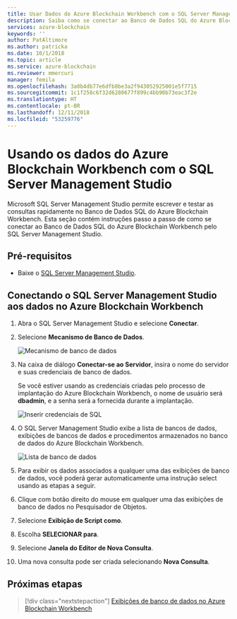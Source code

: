 ```yaml
---
title: Usar Dados do Azure Blockchain Workbench com o SQL Server Management Studio
description: Saiba como se conectar ao Banco de Dados SQL do Azure Blockchain Workbench pelo SQL Server Management Studio.
services: azure-blockchain
keywords: ''
author: PatAltimore
ms.author: patricka
ms.date: 10/1/2018
ms.topic: article
ms.service: azure-blockchain
ms.reviewer: mmercuri
manager: femila
ms.openlocfilehash: 3a0b4db77e6dfb8be3a2f943052925001e5f7715
ms.sourcegitcommit: 1c1f258c6f32d6280677f899c4bb90b73eac3f2e
ms.translationtype: HT
ms.contentlocale: pt-BR
ms.lasthandoff: 12/11/2018
ms.locfileid: "53259776"
---
```

# <a name="using-azure-blockchain-workbench-data-with-sql-server-management-studio"></a>Usando os dados do Azure Blockchain Workbench com o SQL Server Management Studio

Microsoft SQL Server Management Studio permite escrever e testar as consultas rapidamente no Banco de Dados SQL do Azure Blockchain Workbench. Esta seção contém instruções passo a passo de como se conectar ao Banco de Dados SQL do Azure Blockchain Workbench pelo SQL Server Management Studio.

## <a name="prerequisites"></a>Pré-requisitos

* Baixe o [SQL Server Management Studio](https://docs.microsoft.com/sql/ssms/download-sql-server-management-studio-ssms?view=sql-server-2017).

## <a name="connecting-sql-server-management-studio-to-data-in-azure-blockchain-workbench"></a>Conectando o SQL Server Management Studio aos dados no Azure Blockchain Workbench

1. Abra o SQL Server Management Studio e selecione **Conectar**.
2. Selecione **Mecanismo de Banco de Dados**.

    ![Mecanismo de banco de dados](./media/data-sql-management-studio/database-engine.png)

3. Na caixa de diálogo **Conectar-se ao Servidor**, insira o nome do servidor e suas credenciais de banco de dados.

    Se você estiver usando as credenciais criadas pelo processo de implantação do Azure Blockchain Workbench, o nome de usuário será **dbadmin**, e a senha será a fornecida durante a implantação.

    ![Inserir credenciais de SQL](./media/data-sql-management-studio/sql-creds.png)

 4. O SQL Server Management Studio exibe a lista de bancos de dados, exibições de bancos de dados e procedimentos armazenados no banco de dados do Azure Blockchain Workbench.

    ![Lista de banco de dados](./media/data-sql-management-studio/db-list.png)

5. Para exibir os dados associados a qualquer uma das exibições de banco de dados, você poderá gerar automaticamente uma instrução select usando as etapas a seguir.
6. Clique com botão direito do mouse em qualquer uma das exibições de banco de dados no Pesquisador de Objetos.
7. Selecione **Exibição de Script como**.
8. Escolha **SELECIONAR para**.
9. Selecione **Janela do Editor de Nova Consulta**.
10. Uma nova consulta pode ser criada selecionando **Nova Consulta**.

## <a name="next-steps"></a>Próximas etapas

> [!div class="nextstepaction"]
> [Exibições de banco de dados no Azure Blockchain Workbench](database-views.md)
